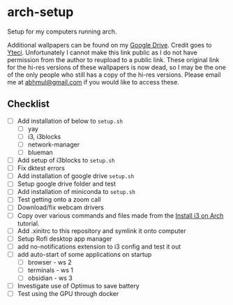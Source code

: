 # arch-setup
Setup for my computers running arch.

Additional wallpapers can be found on my [Google Drive](https://drive.google.com/file/d/1TNlT0TVXBd0uAJsXYJWkcc6zVywIOynb/view?usp=sharing). Credit goes to [Yteci](https://www.reddit.com/r/masseffect/comments/2alwa1/i_made_these_minimalisticish_wallpapers_and/). Unfortunately I cannot make this link public as I do not have permission from the author to reupload to a public link. These original link for the hi-res versions of these wallpapers is now dead, so I may be the one of the only people who still has a copy of the hi-res versions. Please email me at abhmul@gmail.com if you would like to access these.

## Checklist
- [ ] Add installation of below to `setup.sh`
  - [ ] yay
  - [ ] i3, i3blocks
  - [ ] network-manager
  - [ ] blueman
- [ ] Add setup of i3blocks to `setup.sh`
- [ ] Fix dktest errors
- [ ] Add installation of google drive `setup.sh`
- [ ] Setup google drive folder and test
- [ ] Add installation of miniconda to `setup.sh`
- [ ] Test getting onto a zoom call
- [ ] Download/fix webcam drivers
- [ ] Copy over various commands and files made from the [Install i3 on Arch](https://gist.github.com/fjpalacios/441f2f6d27f25ee238b9bfcb068865db) tutorial.
- [ ] Add .xinitrc to this repository and symlink it onto computer
- [ ] Setup Rofi desktop app manager
- [ ] add no-notifications extension to i3 config and test it out
- [ ] add auto-start of some applications on startup
  - [ ] browser - ws 2
  - [ ] terminals - ws 1
  - [ ] obsidian - ws 3
- [ ] Investigate use of Optimus to save battery
- [ ] Test using the GPU through docker